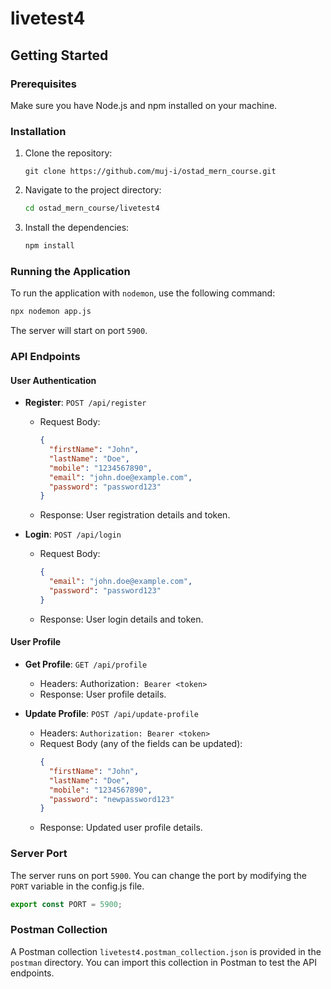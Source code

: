 

# livetest4

## Getting Started

### Prerequisites

Make sure you have Node.js and npm installed on your machine.

### Installation

1. Clone the repository:
    ```
    git clone https://github.com/muj-i/ostad_mern_course.git
    ```
2. Navigate to the project directory:
    ```sh
    cd ostad_mern_course/livetest4
    ```
3. Install the dependencies:
    ```sh
    npm install
    ```

### Running the Application

To run the application with `nodemon`, use the following command:
```sh
npx nodemon app.js
```

The server will start on port `5900`.

### API Endpoints

#### User Authentication

- **Register**: `POST /api/register`
  - Request Body:
    ```json
    {
      "firstName": "John",
      "lastName": "Doe",
      "mobile": "1234567890",
      "email": "john.doe@example.com",
      "password": "password123"
    }
    ```
  - Response: User registration details and token.

- **Login**: `POST /api/login`
  - Request Body:
    ```json
    {
      "email": "john.doe@example.com",
      "password": "password123"
    }
    ```
  - Response: User login details and token.

#### User Profile

- **Get Profile**: `GET /api/profile`
  - Headers: Authorization`: Bearer <token>`
  - Response: User profile details.

- **Update Profile**: `POST /api/update-profile`
  - Headers: `Authorization: Bearer <token>`
  - Request Body (any of the fields can be updated):
    ```json
    {
      "firstName": "John",
      "lastName": "Doe",
      "mobile": "1234567890",
      "password": "newpassword123"
    }
    ```
  - Response: Updated user profile details.

### Server Port

The server runs on port `5900`. You can change the port by modifying the `PORT` variable in the config.js file.
```js
export const PORT = 5900;
```

### Postman Collection
A Postman collection `livetest4.postman_collection.json` is provided in the `postman` directory. You can import this collection in Postman to test the API endpoints.


